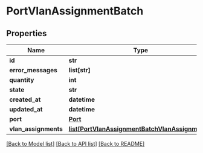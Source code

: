 # PortVlanAssignmentBatch


## Properties
Name | Type | Description | Notes
------------ | ------------- | ------------- | -------------
**id** | **str** |  | [optional] 
**error_messages** | **list[str]** |  | [optional] 
**quantity** | **int** |  | [optional] 
**state** | **str** |  | [optional] 
**created_at** | **datetime** |  | [optional] 
**updated_at** | **datetime** |  | [optional] 
**port** | [**Port**](Port.md) |  | [optional] 
**vlan_assignments** | [**list[PortVlanAssignmentBatchVlanAssignments]**](PortVlanAssignmentBatchVlanAssignments.md) |  | [optional] 

[[Back to Model list]](../README.md#documentation-for-models) [[Back to API list]](../README.md#documentation-for-api-endpoints) [[Back to README]](../README.md)



